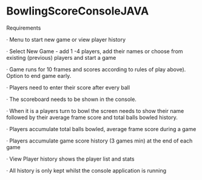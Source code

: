 # BowlingScoreConsoleJAVA

Requirements

·         Menu to start new game or view player history

·         Select New Game - add 1 -4 players, add their names or choose from existing (previous) players and start a game

·         Game runs for 10 frames and scores according to rules of play above). Option to end game early.

·         Players need to enter their score after every ball

·         The scoreboard needs to be shown in the console.

·         When it is a players turn to bowl the screen needs to show their name followed by their average frame score and total balls bowled history.

·         Players accumulate total balls bowled, average frame score during a game

·         Players accumulate game score history (3 games min) at the end of each game

·         View Player history shows the player list and stats

·         All history is only kept whilst the console application is running

